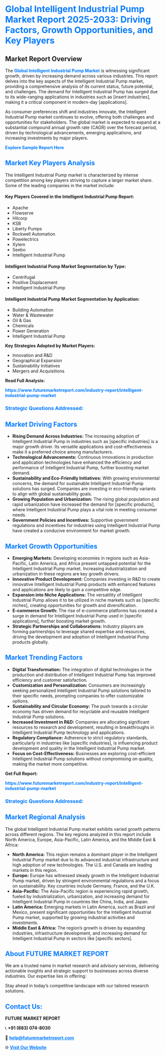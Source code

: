 <h1 style="color: #007BFF;">Global Intelligent Industrial Pump Market Report 2025-2033: Driving Factors, Growth Opportunities, and Key Players</h1>

<section id="overview">
<h2>Market Report Overview</h2>
<p>The <a href="https://www.futuremarketreport.com/industry-report/intelligent-industrial-pump-market" style="color: #007BFF; text-decoration: none;"><strong>Global Intelligent Industrial Pump Market</strong></a> is witnessing significant growth, driven by increasing demand across various industries. This report delves into the key aspects of the Intelligent Industrial Pump market, providing a comprehensive analysis of its current status, future potential, and challenges. The demand for Intelligent Industrial Pump has surged due to its wide-ranging applications in industries such as [insert industries], making it a critical component in modern-day [applications].</p>
<p>As consumer preferences shift and industries innovate, the Intelligent Industrial Pump market continues to evolve, offering both challenges and opportunities for stakeholders. The global market is expected to expand at a substantial compound annual growth rate (CAGR) over the forecast period, driven by technological advancements, emerging applications, and increasing investments by major players.</p>
</section>

<section id="overview">
<p><a href="https://www.futuremarketreport.com/request-sample/reportId=99828" style="color: #007BFF; text-decoration: none;"><strong>Explore Sample Report Here</strong></a></p>
</section>

<section id="key-players">
<h2 style="color: #007BFF;">Market Key Players Analysis</h2>
<p>The Intelligent Industrial Pump market is characterized by intense competition among key players striving to capture a larger market share. Some of the leading companies in the market include:</p>
<h4>Key Players Covered in the Intelligent Industrial Pump Report:</h4>
<ul><li>Apache</li><li>Flowserve</li><li>Hilcorp</li><li>KSB</li><li>Liberty Pumps</li><li>Rockwell Automation</li><li>Powelectrics</li><li>Xylem</li><li>Seebo</li><li>Intelligent Industrial Pump</li></ul>
<h4>Intelligent Industrial Pump Market Segmentation by Type:</h4>
<ul><li>Centrifugal</li><li>Positive Displacement</li><li>Intelligent Industrial Pump</li></ul>

<h4>Intelligent Industrial Pump Market Segmentation by Application:</h4>
<ul><li>Building Automation</li><li>Water &amp; Wastewater</li><li>Oil &amp; Gas</li><li>Chemicals</li><li>Power Generation</li><li>Intelligent Industrial Pump</li></ul>
<p><strong>Key Strategies Adopted by Market Players:</strong></p>
<ul>
<li>Innovation and R&D</li>
<li>Geographical Expansion</li>
<li>Sustainability Initiatives</li>
<li>Mergers and Acquisitions</li>
</ul>
</section>

<section>
<p><strong>Read Full Analysis: </strong></p><a href="https://www.futuremarketreport.com/industry-report/intelligent-industrial-pump-market" style="color: #007BFF; text-decoration: none;"><strong>https://www.futuremarketreport.com/industry-report/intelligent-industrial-pump-market</strong></a>
<h3 style="color: #007BFF;">Strategic Questions Addressed:</h3>
</section>

<section id="driving-factors">
<h2 style="color: #007BFF;">Market Driving Factors</h2>
<ul>
<li><strong>Rising Demand Across Industries:</strong> The increasing adoption of Intelligent Industrial Pump in industries such as [specific industries] is a major growth driver. Its versatile applications and cost-effectiveness make it a preferred choice among manufacturers.</li>
<li><strong>Technological Advancements:</strong> Continuous innovations in production and application technologies have enhanced the efficiency and performance of Intelligent Industrial Pump, further boosting market demand.</li>
<li><strong>Sustainability and Eco-Friendly Initiatives:</strong> With growing environmental concerns, the demand for sustainable Intelligent Industrial Pump solutions has surged. Companies are investing in eco-friendly variants to align with global sustainability goals.</li>
<li><strong>Growing Population and Urbanization:</strong> The rising global population and rapid urbanization have increased the demand for [specific products], where Intelligent Industrial Pump plays a vital role in meeting consumer needs.</li>
<li><strong>Government Policies and Incentives:</strong> Supportive government regulations and incentives for industries using Intelligent Industrial Pump have created a conducive environment for market growth.</li>
</ul>
</section>

<section id="growth-opportunities">
<h2 style="color: #007BFF;">Market Growth Opportunities</h2>
<ul>
<li><strong>Emerging Markets:</strong> Developing economies in regions such as Asia-Pacific, Latin America, and Africa present untapped potential for the Intelligent Industrial Pump market. Increasing industrialization and urbanization in these regions are key growth drivers.</li>
<li><strong>Innovative Product Development:</strong> Companies investing in R&D to create innovative Intelligent Industrial Pump products with enhanced features and applications are likely to gain a competitive edge.</li>
<li><strong>Expansion into Niche Applications:</strong> The versatility of Intelligent Industrial Pump allows it to be utilized in niche markets such as [specific niches], creating opportunities for growth and diversification.</li>
<li><strong>E-commerce Growth:</strong> The rise of e-commerce platforms has created a surge in demand for Intelligent Industrial Pump used in [specific applications], further boosting market growth.</li>
<li><strong>Strategic Partnerships and Collaborations:</strong> Industry players are forming partnerships to leverage shared expertise and resources, driving the development and adoption of Intelligent Industrial Pump products globally.</li>
</ul>
</section>

<section id="trending-factors">
<h2 style="color: #007BFF;">Market Trending Factors</h2>
<ul>
<li><strong>Digital Transformation:</strong> The integration of digital technologies in the production and distribution of Intelligent Industrial Pump has improved efficiency and customer satisfaction.</li>
<li><strong>Customization and Personalization:</strong> Consumers are increasingly seeking personalized Intelligent Industrial Pump solutions tailored to their specific needs, prompting companies to offer customizable options.</li>
<li><strong>Sustainability and Circular Economy:</strong> The push towards a circular economy has driven demand for recyclable and reusable Intelligent Industrial Pump solutions.</li>
<li><strong>Increased Investment in R&D:</strong> Companies are allocating significant resources to research and development, resulting in breakthroughs in Intelligent Industrial Pump technology and applications.</li>
<li><strong>Regulatory Compliance:</strong> Adherence to strict regulatory standards, particularly in industries like [specific industries], is influencing product development and quality in the Intelligent Industrial Pump market.</li>
<li><strong>Focus on Cost-Effectiveness:</strong> Businesses are exploring cost-efficient Intelligent Industrial Pump solutions without compromising on quality, making the market more competitive.</li>
</ul>
</section>

<section>
<p><strong>Get Full Report: </strong></p><a href="https://www.futuremarketreport.com/industry-report/intelligent-industrial-pump-market" style="color: #007BFF; text-decoration: none;"><strong>https://www.futuremarketreport.com/industry-report/intelligent-industrial-pump-market</strong></a>
<h3 style="color: #007BFF;">Strategic Questions Addressed:</h3>
</section>


<section id="regional-analysis">
<h2 style="color: #007BFF;">Market Regional Analysis</h2>
<p>The global Intelligent Industrial Pump market exhibits varied growth patterns across different regions. The key regions analyzed in this report include North America, Europe, Asia-Pacific, Latin America, and the Middle East & Africa:</p>
<ul>
<li><strong>North America:</strong> This region remains a dominant player in the Intelligent Industrial Pump market due to its advanced industrial infrastructure and high adoption of new technologies. The U.S. and Canada are leading markets in this region.</li>
<li><strong>Europe:</strong> Europe has witnessed steady growth in the Intelligent Industrial Pump market, driven by stringent environmental regulations and a focus on sustainability. Key countries include Germany, France, and the U.K.</li>
<li><strong>Asia-Pacific:</strong> The Asia-Pacific region is experiencing rapid growth, fueled by industrialization, urbanization, and increasing demand for Intelligent Industrial Pump in countries like China, India, and Japan.</li>
<li><strong>Latin America:</strong> Emerging markets in Latin America, such as Brazil and Mexico, present significant opportunities for the Intelligent Industrial Pump market, supported by growing industrial activities and investments.</li>
<li><strong>Middle East & Africa:</strong> The region’s growth is driven by expanding industries, infrastructure development, and increasing demand for Intelligent Industrial Pump in sectors like [specific sectors].</li>
</ul>
</section>

<footer>
<h2 style="color: #007BFF;">About FUTURE MARKET REPORT</h2>
<p>We are a trusted name in market research and advisory services, delivering actionable insights and strategic support to businesses across diverse industries. Our expertise lies in offering:</p>

<p>Stay ahead in today’s competitive landscape with our tailored research solutions.</p>

<h2 style="color: #007BFF;">Contact Us:</h2>
<p><strong>FUTURE MARKET REPORT</strong></p>
<p>📞 <strong>+91 (883) 074-8030</strong></p>
<p>📧 <strong><a href="mailto:help@futuremarketreport.com" style="color: #007BFF;">help@futuremarketreport.com</a></strong></p>
<p>🌐 <strong><a href="https://www.futuremarketreport.com/" style="color: #007BFF;">Visit Our Website</a></strong></p>
</footer>